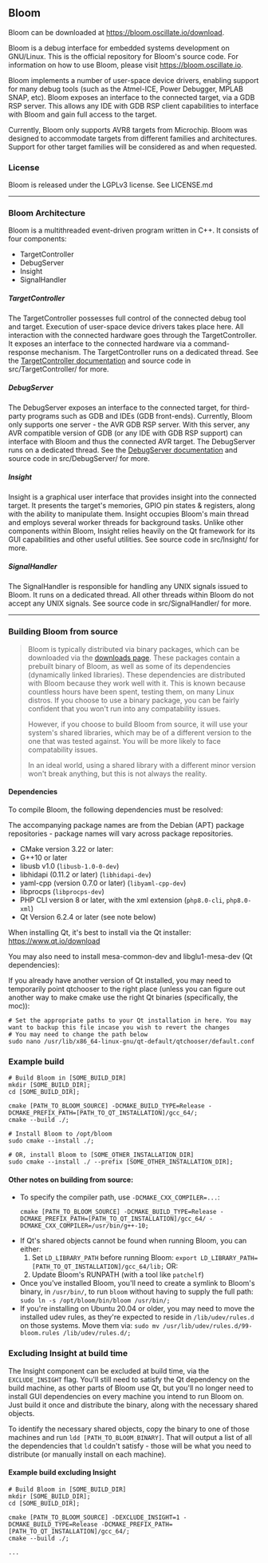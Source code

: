 ## Bloom

Bloom can be downloaded at https://bloom.oscillate.io/download.

Bloom is a debug interface for embedded systems development on GNU/Linux. This is the official repository for Bloom's
source code. For information on how to use Bloom, please visit https://bloom.oscillate.io.

Bloom implements a number of user-space device drivers, enabling support for many debug tools (such as the Atmel-ICE,
Power Debugger, MPLAB SNAP, etc). Bloom exposes an interface to the connected target, via a GDB RSP server. This allows
any IDE with GDB RSP client capabilities to interface with Bloom and gain full access to the target.

Currently, Bloom only supports AVR8 targets from Microchip. Bloom was designed to accommodate targets from different
families and architectures. Support for other target families will be considered as and when requested.

### License
Bloom is released under the LGPLv3 license. See LICENSE.md

---

### Bloom Architecture

Bloom is a multithreaded event-driven program written in C++. It consists of four components:

- TargetController
- DebugServer
- Insight
- SignalHandler

##### TargetController
The TargetController possesses full control of the connected debug tool and target. Execution of user-space
device drivers takes place here. All interaction with the connected hardware goes through the TargetController.
It exposes an interface to the connected hardware via a command-response mechanism. The TargetController runs on a
dedicated thread. See the [TargetController documentation](./src/TargetController/README.md) and source code in
src/TargetController/ for more.

##### DebugServer
The DebugServer exposes an interface to the connected target, for third-party programs such as GDB and IDEs (GDB
front-ends). Currently, Bloom only supports one server - the AVR GDB RSP server. With this server, any AVR compatible
version of GDB (or any IDE with GDB RSP support) can interface with Bloom and thus the connected AVR target. The
DebugServer runs on a dedicated thread. See the
[DebugServer documentation](./src/DebugServer/README.md) and source code in src/DebugServer/ for more.

##### Insight
Insight is a graphical user interface that provides insight into the connected target. It presents the target's
memories, GPIO pin states & registers, along with the ability to manipulate them. Insight occupies Bloom's main thread
and employs several worker threads for background tasks. Unlike other components within Bloom, Insight relies heavily
on the Qt framework for its GUI capabilities and other useful utilities. See source code in src/Insight/ for more.

##### SignalHandler
The SignalHandler is responsible for handling any UNIX signals issued to Bloom. It runs on a dedicated thread. All
other threads within Bloom do not accept any UNIX signals.
See source code in src/SignalHandler/ for more.

---

### Building Bloom from source

> Bloom is typically distributed via binary packages, which can be downloaded via the
> [downloads page](https://bloom.oscillate.io/download). These packages contain a prebuilt binary of Bloom, as well as
> some of its dependencies (dynamically linked libraries). These dependencies are distributed with Bloom because they
> work well with it. This is known because countless hours have been spent, testing them, on many Linux distros. If you
> choose to use a binary package, you can be fairly confident that you won't run into any compatability issues.
>
> However, if you choose to build Bloom from source, it will use your system's shared libraries, which may be of a
> different version to the one that was tested against. You will be more likely to face compatability issues.
>
> In an ideal world, using a shared library with a different minor version won't break anything, but this is not always
> the reality.

#### Dependencies

To compile Bloom, the following dependencies must be resolved:

The accompanying package names are from the Debian (APT) package repositories - package names will vary across package 
repositories.

- CMake version 3.22 or later:
- G++10 or later
- libusb v1.0 (`libusb-1.0-0-dev`)
- libhidapi (0.11.2 or later) (`libhidapi-dev`)
- yaml-cpp (version 0.7.0 or later) (`libyaml-cpp-dev`)
- libprocps (`libprocps-dev`)
- PHP CLI version 8 or later, with the xml extension (`php8.0-cli`, `php8.0-xml`)
- Qt Version 6.2.4 or later (see note below)

When installing Qt, it's best to install via the Qt installer: https://www.qt.io/download

You may also need to install mesa-common-dev and libglu1-mesa-dev (Qt dependencies):

If you already have another version of Qt installed, you may need to temporarily point qtchooser to the right place
(unless you can figure out another way to make cmake use the right Qt binaries (specifically, the moc)):
```
# Set the appropriate paths to your Qt installation in here. You may want to backup this file incase you wish to revert the changes
# You may need to change the path below
sudo nano /usr/lib/x86_64-linux-gnu/qt-default/qtchooser/default.conf
```

### Example build

```shell
# Build Bloom in [SOME_BUILD_DIR]
mkdir [SOME_BUILD_DIR];
cd [SOME_BUILD_DIR];

cmake [PATH_TO_BLOOM_SOURCE] -DCMAKE_BUILD_TYPE=Release -DCMAKE_PREFIX_PATH=[PATH_TO_QT_INSTALLATION]/gcc_64/;
cmake --build ./;

# Install Bloom to /opt/bloom
sudo cmake --install ./;

# OR, install Bloom to [SOME_OTHER_INSTALLATION_DIR]
sudo cmake --install ./ --prefix [SOME_OTHER_INSTALLATION_DIR];
```
#### Other notes on building from source:

- To specify the compiler path, use `-DCMAKE_CXX_COMPILER=...`:
  ```
  cmake [PATH_TO_BLOOM_SOURCE] -DCMAKE_BUILD_TYPE=Release -DCMAKE_PREFIX_PATH=[PATH_TO_QT_INSTALLATION]/gcc_64/ -DCMAKE_CXX_COMPILER=/usr/bin/g++-10;
  ```
- If Qt's shared objects cannot be found when running Bloom, you can either:
  1. Set `LD_LIBRARY_PATH` before running Bloom: `export LD_LIBRARY_PATH=[PATH_TO_QT_INSTALLATION]/gcc_64/lib;` OR:
  2. Update Bloom's RUNPATH (with a tool like `patchelf`)
- Once you've installed Bloom, you'll need to create a symlink to Bloom's binary, in `/usr/bin/`, to run `bloom` without
  having to supply the full path: `sudo ln -s /opt/bloom/bin/bloom /usr/bin/;`
- If you're installing on Ubuntu 20.04 or older, you may need to move the installed udev rules, as they're expected
  to reside in `/lib/udev/rules.d` on those systems. Move them via: `sudo mv /usr/lib/udev/rules.d/99-bloom.rules /lib/udev/rules.d/;`

### Excluding Insight at build time

The Insight component can be excluded at build time, via the `EXCLUDE_INSIGHT` flag.
You'll still need to satisfy the Qt dependency on the build machine, as other parts of Bloom use Qt, but you'll no
longer need to install GUI dependencies on every machine you intend to run Bloom on. Just build it once and distribute
the binary, along with the necessary shared objects.

To identify the necessary shared objects, copy the binary to one of those machines and run `ldd [PATH_TO_BLOOM_BINARY]`.
That will output a list of all the dependencies that `ld` couldn't satisfy - those will be what you need to distribute
(or manually install on each machine).

#### Example build excluding Insight

```shell
# Build Bloom in [SOME_BUILD_DIR]
mkdir [SOME_BUILD_DIR];
cd [SOME_BUILD_DIR];

cmake [PATH_TO_BLOOM_SOURCE] -DEXCLUDE_INSIGHT=1 -DCMAKE_BUILD_TYPE=Release -DCMAKE_PREFIX_PATH=[PATH_TO_QT_INSTALLATION]/gcc_64/;
cmake --build ./;

...
```
